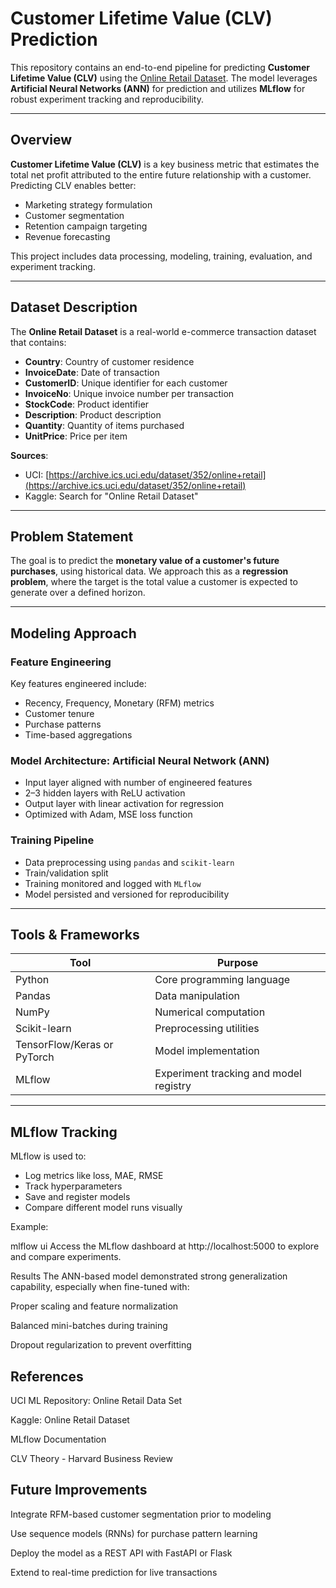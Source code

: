 #  Customer Lifetime Value (CLV) Prediction

This repository contains an end-to-end pipeline for predicting **Customer Lifetime Value (CLV)** using the [Online Retail Dataset](https://archive.ics.uci.edu/dataset/352/online+retail). The model leverages **Artificial Neural Networks (ANN)** for prediction and utilizes **MLflow** for robust experiment tracking and reproducibility.

---

##  Overview

**Customer Lifetime Value (CLV)** is a key business metric that estimates the total net profit attributed to the entire future relationship with a customer. Predicting CLV enables better:

- Marketing strategy formulation
- Customer segmentation
- Retention campaign targeting
- Revenue forecasting

This project includes data processing, modeling, training, evaluation, and experiment tracking.

---

##  Dataset Description

The **Online Retail Dataset** is a real-world e-commerce transaction dataset that contains:

- **Country**: Country of customer residence
- **InvoiceDate**: Date of transaction
- **CustomerID**: Unique identifier for each customer
- **InvoiceNo**: Unique invoice number per transaction
- **StockCode**: Product identifier
- **Description**: Product description
- **Quantity**: Quantity of items purchased
- **UnitPrice**: Price per item

 **Sources**:
- UCI: [https://archive.ics.uci.edu/dataset/352/online+retail](https://archive.ics.uci.edu/dataset/352/online+retail)
- Kaggle: Search for "Online Retail Dataset"

---

##  Problem Statement

The goal is to predict the **monetary value of a customer's future purchases**, using historical data. We approach this as a **regression problem**, where the target is the total value a customer is expected to generate over a defined horizon.

---

##  Modeling Approach

###  Feature Engineering
Key features engineered include:
- Recency, Frequency, Monetary (RFM) metrics
- Customer tenure
- Purchase patterns
- Time-based aggregations

###  Model Architecture: Artificial Neural Network (ANN)
- Input layer aligned with number of engineered features
- 2–3 hidden layers with ReLU activation
- Output layer with linear activation for regression
- Optimized with Adam, MSE loss function

###  Training Pipeline
- Data preprocessing using `pandas` and `scikit-learn`
- Train/validation split
- Training monitored and logged with `MLflow`
- Model persisted and versioned for reproducibility

---

##  Tools & Frameworks

| Tool       | Purpose                        |
|------------|--------------------------------|
| Python     | Core programming language      |
| Pandas     | Data manipulation              |
| NumPy      | Numerical computation          |
| Scikit-learn | Preprocessing utilities      |
| TensorFlow/Keras or PyTorch | Model implementation |
| MLflow     | Experiment tracking and model registry |

---

##  MLflow Tracking

MLflow is used to:
- Log metrics like loss, MAE, RMSE
- Track hyperparameters
- Save and register models
- Compare different model runs visually

Example:

mlflow ui
Access the MLflow dashboard at http://localhost:5000 to explore and compare experiments.

Results
The ANN-based model demonstrated strong generalization capability, especially when fine-tuned with:

Proper scaling and feature normalization

Balanced mini-batches during training

Dropout regularization to prevent overfitting


## References
UCI ML Repository: Online Retail Data Set

Kaggle: Online Retail Dataset

MLflow Documentation

CLV Theory - Harvard Business Review

## Future Improvements
Integrate RFM-based customer segmentation prior to modeling

Use sequence models (RNNs) for purchase pattern learning

Deploy the model as a REST API with FastAPI or Flask

Extend to real-time prediction for live transactions
